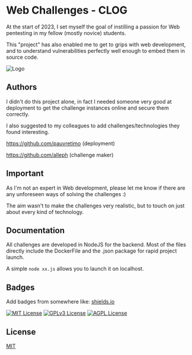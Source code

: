 
#  Web Challenges - CLOG

At the start of 2023, I set myself the goal of instilling a passion for Web pentesting in my fellow (mostly novice) students.

This "project" has also enabled me to get to grips with web development, and to understand vulnerabilities perfectly well enough to embed them in source code. 





![Logo](https://i.guim.co.uk/img/static/sys-images/Guardian/Pix/pictures/2014/6/25/1403703365419/ad90ddbe-eac4-4021-9b6c-be40824248f3-2060x1236.jpeg?width=465&dpr=1&s=none)


## Authors

I didn't do this project alone, in fact I needed someone very good at deployment to get the challenge instances online and secure them correctly.

I also suggested to my colleagues to add challenges/technologies they found interesting.

https://github.com/pauvretimo (deployment)

https://github.com/alleph (challenge maker)

## Important

As I'm not an expert in Web development, please let me know if there are any unforeseen ways of solving the challenges :)

The aim wasn't to make the challenges very realistic, but to touch on just about every kind of technology.


## Documentation

All challenges are developed in NodeJS for the backend. 
Most of the files directly include the DockerFile and the .json package for rapid project launch.

A simple `node xx.js` allows you to launch it on localhost.


## Badges

Add badges from somewhere like: [shields.io](https://shields.io/)

[![MIT License](https://img.shields.io/badge/License-MIT-green.svg)](https://choosealicense.com/licenses/mit/)
[![GPLv3 License](https://img.shields.io/badge/License-GPL%20v3-yellow.svg)](https://opensource.org/licenses/)
[![AGPL License](https://img.shields.io/badge/license-AGPL-blue.svg)](http://www.gnu.org/licenses/agpl-3.0)


## License

[MIT](https://choosealicense.com/licenses/mit/)


